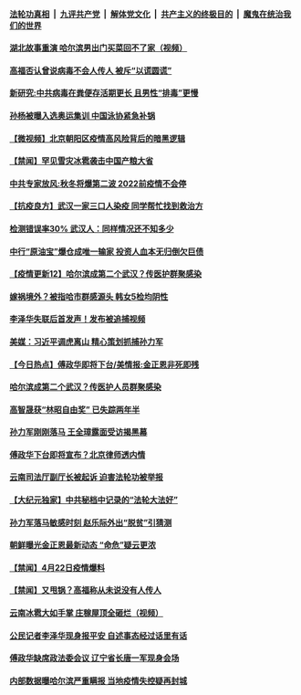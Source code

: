 ####  [法轮功真相](../../../../basic/blob/master/README.md?t=04240431) &nbsp;|&nbsp; [九评共产党](../../../../9ping.md/blob/master/README.md?t=04240431) &nbsp;|&nbsp; [解体党文化](../../../../jtdwh.md/blob/master/README.md?t=04240431)  &nbsp;|&nbsp; [共产主义的终极目的](../../../../gczydzjmd.md/blob/master/README.md?t=04240431) &nbsp;|&nbsp; [魔鬼在统治我们的世界](../../../../mgztzwmdsj.md/blob/master/README.md?t=04240431) 

#### [湖北故事重演 哈尔滨男出门买菜回不了家（视频）](../pages/prog204/a102830120.md?t=04240431) 

#### [高福否认曾说病毒不会人传人 被斥“以谎圆谎”](../pages/prog204/a102830093.md?t=04240431) 

#### [新研究:中共病毒在粪便存活期更长 且男性“排毒”更慢](../pages/prog204/a102830112.md?t=04240431) 

#### [孙杨被曝入选奥运集训 中国泳协紧急补锅](../pages/prog204/a102830073.md?t=04240431) 

#### [【微视频】北京朝阳区疫情高风险背后的暗黑逻辑](../pages/prog204/a102830110.md?t=04240431) 

#### [【禁闻】罕见雪灾冰雹袭击中国产粮大省](../pages/prog204/a102830106.md?t=04240431) 

#### [中共专家放风:秋冬将爆第二波 2022前疫情不会停](../pages/prog204/a102830061.md?t=04240431) 

#### [【抗疫良方】武汉一家三口人染疫 同学帮忙找到救治方](../pages/prog204/a102829822.md?t=04240431) 

#### [检测错误率30% 武汉人：同样情况还不知多少](../pages/prog204/a102830034.md?t=04240431) 

#### [中行“原油宝”爆仓成唯一输家 投资人血本无归倒欠巨债](../pages/prog204/a102829977.md?t=04240431) 

#### [【疫情更新12】哈尔滨成第二个武汉？传医护群聚感染](../pages/prog204/a102826938.md?t=04240431) 

#### [嫁祸境外？被指哈市群感源头 韩女5检均阴性](../pages/prog204/a102829224.md?t=04240431) 

#### [李泽华失联后首发声！发布被追捕视频](../pages/prog204/a102829899.md?t=04240431) 

#### [美媒：习近平调虎离山 精心策划抓捕孙力军](../pages/prog204/a102829888.md?t=04240431) 

#### [【今日热点】傅政华即将下台/美情报:金正恩非死即残](../pages/prog204/a102829802.md?t=04240431) 

#### [哈尔滨成第二个武汉？传医护人员群聚感染](../pages/prog204/a102829834.md?t=04240431) 

#### [高智晟获“林昭自由奖” 已失踪两年半](../pages/prog204/a102829775.md?t=04240431) 

#### [孙力军刚刚落马 王全璋露面受访揭黑幕](../pages/prog204/a102829699.md?t=04240431) 

#### [傅政华下台即将宣布？北京律师透内情](../pages/prog204/a102829656.md?t=04240431) 

#### [云南司法厅副厅长被起诉 迫害法轮功被举报](../pages/prog204/a102829683.md?t=04240431) 

#### [【大纪元独家】中共秘档中记录的“法轮大法好”](../pages/prog204/a102829504.md?t=04240431) 

#### [孙力军落马敏感时刻 赵乐际外出“脱贫”引猜测](../pages/prog204/a102829612.md?t=04240431) 

#### [朝鲜曝光金正恩最新动态 “命危”疑云更浓](../pages/prog204/a102829561.md?t=04240431) 


#### [【禁闻】4月22日疫情爆料](../pages/prog204/a102829444.md?t=04240431) 

#### [【禁闻】又甩锅？高福称从未说没有人传人](../pages/prog204/a102829393.md?t=04240431) 

#### [云南冰雹大如手掌 庄稼屋顶全砸烂（视频）](../pages/prog204/a102829358.md?t=04240431) 

#### [公民记者李泽华现身报平安 自述事态经过话里有话](../pages/prog204/a102829345.md?t=04240431) 

#### [傅政华缺席政法委会议 辽宁省长唐一军现身会场](../pages/prog204/a102829307.md?t=04240431) 

#### [内部数据曝哈尔滨严重瞒报 当地疫情失控疑再封城](../pages/prog204/a102829295.md?t=04240431) 

